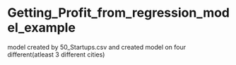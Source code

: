 # Getting_Profit_from_regression_model_example
model created by 50_Startups.csv and created model on four different(atleast 3 different cities) 

